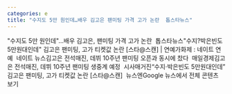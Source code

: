 ```yaml
---
categories: e
title: "수지도 5만 원인데…배우 김고은 팬미팅 가격 고가 논란  톱스타뉴스"
---
```

"수지도 5만 원인데"…배우 김고은, 팬미팅 가격 고가 논란&nbsp;&nbsp;톱스타뉴스"수지?박은빈도 5만원대인데" 김고은 팬미팅, 고가 티켓값 논란 [스타@스캔] | 연예가화제 : 네이트 연예&nbsp;&nbsp;네이트 뉴스김고은 전석매진, 데뷔 10주년 팬미팅 오픈과 동시에 찼다&nbsp;&nbsp;매일경제김고은 전석매진, 데뷔 10주년 팬미팅 생중계 예정&nbsp;&nbsp;시사매거진“수지‧박은빈도 5만원대인데” 김고은 팬미팅, 고가 티켓값 논란 [스타@스캔]&nbsp;&nbsp;뉴스엔Google 뉴스에서 전체 콘텐츠 보기